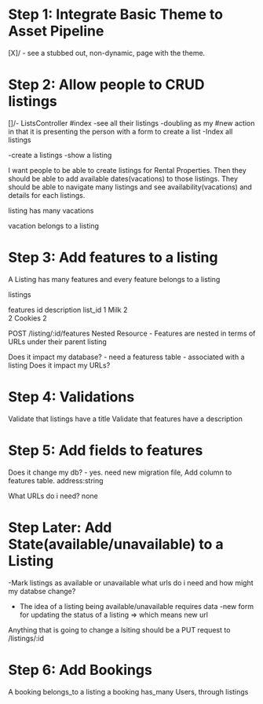# Step 1: Integrate Basic Theme to Asset Pipeline
[X]/ - see a stubbed out, non-dynamic, page with the theme.

# Step 2: Allow people to CRUD listings

[]/- ListsController
  #index
  -see all their listings
  -doubling as my #new action in that it is presenting the person with a form to create a list
  -Index all listings

-create a listings
-show a listing

I want people to be able to create listings for Rental Properties. Then they should be able to add available dates(vacations) to those listings. They should be able to navigate many listings and see availability(vacations) and details for each listings.

listing
  has many vacations

vacation
    belongs to a listing

# Step 3: Add features to a listing
  A Listing has many features and every feature belongs to a listing

  listings

  features
  id  description list_id
  1   Milk        2    
  2   Cookies     2

  POST /listing/:id/features
  Nested Resource - Features are nested in terms of URLs under their parent listing

  Does it impact my database? - need a featuress table - associated with a listing
  Does it impact my URLs?

# Step 4: Validations
  Validate that listings have a title
  Validate that features have a description

# Step 5: Add fields to features
  Does it change my db? - yes. need new migration file, Add column to features table.
    address:string

  What URLs do i need? none

# Step Later: Add State(available/unavailable) to a Listing  
  -Mark listings as available or unavailable
  what urls do i need and how might my databse change?
  - The idea of a listing being available/unavailable requires data
  -new form for updating the status of a listing => which means new url

  Anything that is going to change a lsiting should be a PUT request to /listings/:id

# Step 6: Add Bookings
A booking belongs_to a listing
a booking has_many Users, through listings
